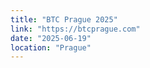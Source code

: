 ```yaml
---
title: "BTC Prague 2025"
link: "https://btcprague.com"
date: "2025-06-19"
location: "Prague"
---
```

